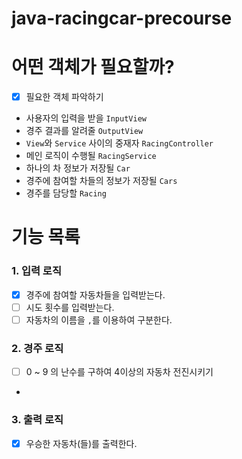 # java-racingcar-precourse

# 어떤 객체가 필요할까?
- [x] 필요한 객체 파악하기
- 사용자의 입력을 받을 `InputView`
- 경주 결과를 알려줄 `OutputView`
- `View`와 `Service` 사이의 중재자 `RacingController`
- 메인 로직이 수행될 `RacingService`
- 하나의 차 정보가 저장될 `Car`
- 경주에 참여할 차들의 정보가 저장될 `Cars`
- 경주를 담당할 `Racing`

# 기능 목록

### 1. 입력 로직
- [x] 경주에 참여할 자동차들을 입력받는다.
- [ ] 시도 횟수를 입력받는다.
- [ ] 자동차의 이름을 `,`를 이용하여 구분한다.

### 2. 경주 로직
- [ ] 0 ~ 9 의 난수를 구하여 4이상의 자동차 전진시키기
- 
### 3. 출력 로직
- [x] 우승한 자동차(들)를 출력한다.
